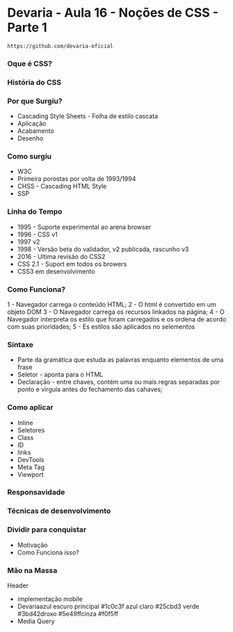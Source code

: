 # Devaria - Aula 16 - Noções de CSS - Parte 1
```
https://github.com/devaria-oficial
```

### Oque é CSS?
### História do CSS

### Por que Surgiu?
- Cascading Style Sheets - Folha de estilo cascata
- Aplicação
- Acabamento
- Desenho
### Como surgiu
- W3C
- Primeira porostas por volta de 1993/1994
- CHSS - Cascading HTML Style
- SSP
### Linha do Tempo
- 1995 - Suporte experimental ao arena browser
- 1996 - CSS v1
- 1997 v2
- 1998 - Versão beta do validador, v2 publicada, rascunho v3
- 2016 - Ultima revisão do CSS2
- CSS 2.1 - Suport em todos os browers
- CSS3 em desenvolvimento

### Como Funciona?
1 - Navegador carrega o conteúdo HTML;
2 - O html é convertido em um objeto DOM
3 - O Navegador carrega os recursos linkados na página;
4 - O Navegador interpreta os estilo que foram carregados e os ordena de acordo com suas prioridades;
5 - Es estilos são aplicados no selementos

### Sintaxe
- Parte da gramática que estuda as palavras enquanto elementos de uma frase
- Seletor - aponta para o HTML
- Declaração - entre chaves, contém uma ou mais regras separadas por ponto e virgula antes do fechamento das cahaves;

### Como aplicar
- Inline
- Seletores
- Class
- ID
- links
- DevTools
- Meta Tag
- Viewport

### Responsavidade
### Técnicas de desenvolvimento
### Dividir para conquistar
- Motivação
- Como Funciona isso?

### Mão na Massa
Header
- implementação mobile
- Devaria​azul escuro principal #1c0c3f azul claro #25cbd3 verde #3bd42droxo #5e49ffcinza #f0f5ff
- Media Query



